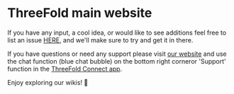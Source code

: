 
# ThreeFold main website

If you have any input, a cool idea, or would like to see additions feel free to list an issue [HERE](https://github.com/threefoldfoundation/www_threefold_io/issues/new), and we'll make sure to try and get it in there.

If you have questions or need any support please visit [our website](https://www.threefold.io) and use the chat function (blue chat bubble) on the bottom right corneror 'Support' function in the [ThreeFold Connect app](https://threefold.io/info/threefold#/threefold__threefold_connect).

Enjoy exploring our wikis! 🙂
